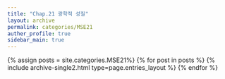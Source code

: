 ```yaml
---
title: "Chap.21 광학적 성질"
layout: archive
permalink: categories/MSE21
auther_profile: true
sidebar_main: true
---
```


{% assign posts = site.categories.MSE21%}
{% for post in posts %} {% include archive-single2.html type=page.entries_layout %} {% endfor %}